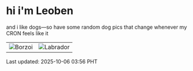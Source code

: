 # hi i'm Leoben

and i like dogs—so have some random dog pics that change whenever my CRON feels like it

|  |  |
|--------|----------|
| ![Borzoi](https://random-dog-vercel.vercel.app/api/random-borzoi?v=1759694177) | ![Labrador](https://random-dog-vercel.vercel.app/api/random-labrador?v=1759694177) |

Last updated: 2025-10-06 03:56 PHT
